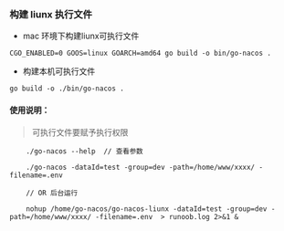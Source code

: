 ### 构建 liunx 执行文件
- mac 环境下构建liunx可执行文件

`CGO_ENABLED=0 GOOS=linux GOARCH=amd64 go build -o bin/go-nacos .`
- 构建本机可执行文件

`go build -o ./bin/go-nacos .`

#### 使用说明：
> 可执行文件要赋予执行权限
```shell
    ./go-nacos --help  // 查看参数
    
    ./go-nacos -dataId=test -group=dev -path=/home/www/xxxx/ -filename=.env 
    
    // OR 后台运行
    
    nohup /home/go-nacos/go-nacos-liunx -dataId=test -group=dev -path=/home/www/xxxx/ -filename=.env  > runoob.log 2>&1 &
```